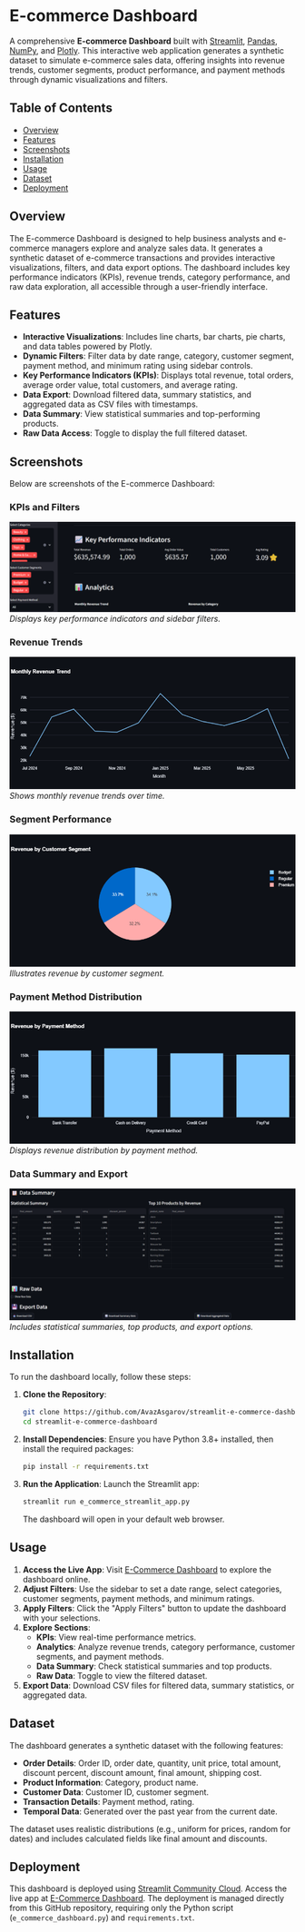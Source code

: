 # E-commerce Dashboard

A comprehensive **E-commerce Dashboard** built with [Streamlit](https://streamlit.io/), [Pandas](https://pandas.pydata.org/), [NumPy](https://numpy.org/), and [Plotly](https://plotly.com/). This interactive web application generates a synthetic dataset to simulate e-commerce sales data, offering insights into revenue trends, customer segments, product performance, and payment methods through dynamic visualizations and filters.

## Table of Contents
- [Overview](#overview)
- [Features](#features)
- [Screenshots](#screenshots)
- [Installation](#installation)
- [Usage](#usage)
- [Dataset](#dataset)
- [Deployment](#deployment)

## Overview
The E-commerce Dashboard is designed to help business analysts and e-commerce managers explore and analyze sales data. It generates a synthetic dataset of e-commerce transactions and provides interactive visualizations, filters, and data export options. The dashboard includes key performance indicators (KPIs), revenue trends, category performance, and raw data exploration, all accessible through a user-friendly interface.

## Features
- **Interactive Visualizations**: Includes line charts, bar charts, pie charts, and data tables powered by Plotly.
- **Dynamic Filters**: Filter data by date range, category, customer segment, payment method, and minimum rating using sidebar controls.
- **Key Performance Indicators (KPIs)**: Displays total revenue, total orders, average order value, total customers, and average rating.
- **Data Export**: Download filtered data, summary statistics, and aggregated data as CSV files with timestamps.
- **Data Summary**: View statistical summaries and top-performing products.
- **Raw Data Access**: Toggle to display the full filtered dataset.

## Screenshots
Below are screenshots of the E-commerce Dashboard:

### KPIs and Filters
![KPIs and Filters](screenshots/kpis_filters.png)
*Displays key performance indicators and sidebar filters.*

### Revenue Trends
![Revenue Trends](screenshots/revenue_trends.png)
*Shows monthly revenue trends over time.*

### Segment Performance
![Segment Performance](screenshots/segment.png)
*Illustrates revenue by customer segment.*

### Payment Method Distribution
![Payment Method Distribution](screenshots/payment_method.png)
*Displays revenue distribution by payment method.*

### Data Summary and Export
![Data Summary and Export](screenshots/data_summary_export.png)
*Includes statistical summaries, top products, and export options.*

## Installation
To run the dashboard locally, follow these steps:

1. **Clone the Repository**:
   ```bash
   git clone https://github.com/AvazAsgarov/streamlit-e-commerce-dashboard.git
   cd streamlit-e-commerce-dashboard
   ```

2. **Install Dependencies**:
   Ensure you have Python 3.8+ installed, then install the required packages:
   ```bash
   pip install -r requirements.txt
   ```

3. **Run the Application**:
   Launch the Streamlit app:
   ```bash
   streamlit run e_commerce_streamlit_app.py
   ```
   The dashboard will open in your default web browser.

## Usage
1. **Access the Live App**: Visit [E-Commerce Dashboard](https://e-commerce-dashboard-avaz-asgarov.streamlit.app/) to explore the dashboard online.
2. **Adjust Filters**: Use the sidebar to set a date range, select categories, customer segments, payment methods, and minimum ratings.
3. **Apply Filters**: Click the "Apply Filters" button to update the dashboard with your selections.
4. **Explore Sections**:
   - **KPIs**: View real-time performance metrics.
   - **Analytics**: Analyze revenue trends, category performance, customer segments, and payment methods.
   - **Data Summary**: Check statistical summaries and top products.
   - **Raw Data**: Toggle to view the filtered dataset.
5. **Export Data**: Download CSV files for filtered data, summary statistics, or aggregated data.

## Dataset
The dashboard generates a synthetic dataset with the following features:
- **Order Details**: Order ID, order date, quantity, unit price, total amount, discount percent, discount amount, final amount, shipping cost.
- **Product Information**: Category, product name.
- **Customer Data**: Customer ID, customer segment.
- **Transaction Details**: Payment method, rating.
- **Temporal Data**: Generated over the past year from the current date.

The dataset uses realistic distributions (e.g., uniform for prices, random for dates) and includes calculated fields like final amount and discounts.

## Deployment
This dashboard is deployed using [Streamlit Community Cloud](https://streamlit.io/cloud). Access the live app at [E-Commerce Dashboard](https://e-commerce-dashboard-avaz-asgarov.streamlit.app/). The deployment is managed directly from this GitHub repository, requiring only the Python script (`e_commerce_dashboard.py`) and `requirements.txt`.
